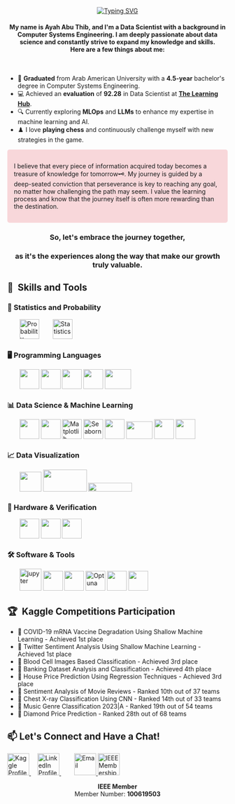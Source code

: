 <p align="center">
    <a href="https://git.io/typing-svg"><img src="https://readme-typing-svg.demolab.com?font=Fira+Code&size=23&duration=4000&pause=750&color=EC429A&random=false&width=435&lines=Hi%2C+I+am+Ayah+Abu+Thib!+%F0%9F%91%8B;I'm+a+Data Scientist;Happy+to+see+you+here+%F0%9F%98%8A" alt="Typing SVG" /></a>
</p>

<!-- ----------------------------------------------------------------------------------------------------- -->
<div>
    <h4 align="center">
        My name is <strong>Ayah Abu Thib</strong>, and I'm a <strong>Data Scientist</strong> with a background in <strong>Computer Systems Engineering</strong>. I am deeply passionate about data science and constantly strive to expand my knowledge and skills.
        </br>Here are a few things about me:
    </h4>
</div>
<br>

<ul>
    <li>🌟 <strong>Graduated</strong> from Arab American University with a <strong>4.5-year</strong> bachelor's degree in Computer Systems Engineering.</li>
    <li>💻 Achieved an <strong>evaluation</strong> of <strong>92.28</strong></span> in Data Scientist at <a href="https://tlearninghub.com/" target="_blank"><strong>The Learning Hub</strong></a>.</li>
    <li>🔍 Currently exploring <strong>MLOps</strong> and <strong>LLMs</strong> to enhance my expertise in machine learning and AI.</li>
    <li>♟️ I love <strong>playing chess</strong> and continuously challenge myself with new strategies in the game.</li>
</ul>

<div style="background-color: #f8d7da; padding: 15px; border-radius: 5px;">
    <p>
        I believe that every piece of information acquired today becomes a treasure of knowledge for tomorrow🗝️. My journey is guided by a deep-seated conviction that perseverance is key to reaching any goal, no matter how challenging the path may seem. I value the learning process and know that the journey itself is often more rewarding than the destination.
    </p>
</div>

<div id="user-content-toc" align="center">
    <h3>So, let's embrace the journey together,</h3>
    <h3>as it's the experiences along the way that make our growth truly valuable.</h3>
</div>

<h2>🚀 &nbsp;Skills and Tools</h2>

### 📐 Statistics and Probability
<p align="left">
    &nbsp;&nbsp;&nbsp;&nbsp;&nbsp;&nbsp;&nbsp;<img src="https://cdn1.iconfinder.com/data/icons/statistical-analysis-4/512/Probability-businessanalysis-dice-possible-dicethrowing-512.png" width="45" height="45" alt="Probability"/>
    &nbsp;  &nbsp;   &nbsp;  &nbsp;<img src="https://cdn-icons-png.flaticon.com/512/2636/2636334.png" width="45" height="45" alt="Statistics"/>
</p>

### 🖥️ Programming Languages
<p align="left">
&nbsp;&nbsp;&nbsp;&nbsp;&nbsp;&nbsp;&nbsp;<img src="https://cdn.jsdelivr.net/gh/devicons/devicon/icons/python/python-original.svg" width="45" height="45"/>
<img src="https://cdn.jsdelivr.net/gh/devicons/devicon/icons/cplusplus/cplusplus-original.svg" width="45" height="45"/>
<img src="https://cdn.jsdelivr.net/gh/devicons/devicon/icons/csharp/csharp-original.svg" width="45" height="45"/>
<img src="https://cdn.jsdelivr.net/gh/devicons/devicon/icons/javascript/javascript-original.svg" width="45" height="45"/>
<img src="https://cdn.jsdelivr.net/gh/devicons/devicon/icons/oracle/oracle-original.svg" width="60" height="45"/> <!-- PL/SQL -->
</p>

### 📊 Data Science & Machine Learning
<p align="left">
&nbsp;&nbsp;&nbsp;&nbsp;&nbsp;&nbsp;&nbsp;<img src="https://cdn.jsdelivr.net/gh/devicons/devicon/icons/pandas/pandas-original-wordmark.svg" width="45" height="45"/>
<img src="https://cdn.jsdelivr.net/gh/devicons/devicon/icons/numpy/numpy-original.svg" width="45" height="45"/>
<img src="https://numfocus.org/wp-content/uploads/2016/07/Matplotlib_Logo_191209.png" width="45" height="45" alt="Matplotlib"/>
<img src="https://seaborn.pydata.org/_images/logo-mark-lightbg.svg" width="45" height="45" alt="Seaborn"/>
<img src="https://cdn.jsdelivr.net/gh/devicons/devicon/icons/opencv/opencv-original-wordmark.svg" width="45" height="45"/>
<img src="https://www.bgp4.com/wp-content/uploads/2019/08/Scikit_learn_logo_small.svg_-840x452.png" width="60" height="40"/>
<img src="https://cdn.jsdelivr.net/gh/devicons/devicon/icons/tensorflow/tensorflow-original.svg" width="45" height="45"/>
<img src="https://cdn.jsdelivr.net/gh/devicons/devicon/icons/keras/keras-original.svg" width="45" height="45"/>
</p>


### 📈 Data Visualization
<p align="left">
    &nbsp;&nbsp;&nbsp;&nbsp;&nbsp;&nbsp;&nbsp;<img src="https://www.svgrepo.com/show/354012/looker-icon.svg" width="50" height="45"/>
    <img src="https://logohistory.net/wp-content/uploads/2023/05/Power-BI-Symbol-1024x576.png" width="100" height="50"/>
    <img src="https://upload.wikimedia.org/wikipedia/commons/4/4b/Tableau_Logo.png" width="100" height="20"/>
</p>



### 🔧 Hardware & Verification
<p align="left">
    &nbsp;&nbsp;&nbsp;&nbsp;&nbsp;&nbsp;&nbsp;<img src="https://cdn.icon-icons.com/icons2/2107/PNG/512/file_type_verilog_icon_130092.png" width="45" height="45"/>
    <img src="https://static-00.iconduck.com/assets.00/file-type-light-systemverilog-icon-1024x1024-wi2lz7tf.png" width="45" height="45"/>
    <img src="https://www.rachip.com/wp-content/uploads/2020/01/UVM_Logo.jpg" width="45" height="45"/>
</p>


### 🛠️ Software & Tools
<p align="left">
&nbsp;&nbsp;&nbsp;&nbsp;&nbsp;&nbsp;&nbsp;<img src="https://github.com/sondosaabed/sondosaabed/assets/65151701/25b6837f-b683-497a-98ed-955bb56804b8" alt="jupyter" height="50"/>
<img src="https://cdn.jsdelivr.net/gh/devicons/devicon/icons/linux/linux-original.svg" width="45" height="45"/>
<img src="https://cdn.jsdelivr.net/gh/devicons/devicon/icons/slack/slack-original.svg" width="45" height="45"/>
<img src="https://optuna.org/assets/img/large_scale@3x.png" width="45" height="45" alt="Optuna"/>    
<img src="https://cdn.jsdelivr.net/gh/devicons/devicon/icons/jira/jira-original-wordmark.svg" width="45" height="45"/>
<img src="https://cdn.jsdelivr.net/gh/devicons/devicon/icons/vscode/vscode-original.svg" width="45" height="45"/> <!-- VS Code -->
</p>

<h2>🏆 &nbsp;Kaggle Competitions Participation</h2>

<ul>
    <li>🥇 COVID-19 mRNA Vaccine Degradation Using Shallow Machine Learning - Achieved 1st place</li>
    <li>🥇 Twitter Sentiment Analysis Using Shallow Machine Learning - Achieved 1st place</li>
    <li>🥉 Blood Cell Images Based Classification - Achieved 3rd place</li>
    <li>🏅 Banking Dataset Analysis and Classification - Achieved 4th place</li>
    <li>🥉 House Price Prediction Using Regression Techniques - Achieved 3rd place</li>
    <li>🏅 Sentiment Analysis of Movie Reviews - Ranked 10th out of 37 teams</li>
    <li>🏅 Chest X-ray Classification Using CNN - Ranked 14th out of 33 teams</li>
    <li>🏅 Music Genre Classification 2023|A - Ranked 19th out of 54 teams</li>
    <li>🏅 Diamond Price Prediction - Ranked 28th out of 68 teams</li>
</ul>



<h2>📫 Let's Connect and Have a Chat!</h2>

<p align="left">
    <a href="https://www.kaggle.com/ayahabuthib" target="_blank" style="margin-right: 15px;">
        <img height="50" src="https://cdn3.iconfinder.com/data/icons/logos-and-brands-adobe/512/189_Kaggle-512.png" alt="Kaggle Profile"/>
    </a>
    <a href="https://www.linkedin.com/in/ayahabuthib" target="_blank" style="margin-right: 15px;">
        <img height="50" src="https://user-images.githubusercontent.com/46517096/166973395-19676cd8-f8ec-4abf-83ff-da8243505b82.png" alt="LinkedIn Profile"/>
    </a>
    <a href="https://github.com/Ayah-AbuThib" target="_blank" style="margin-right: 15px;">
    </a>
    <a href="mailto:AyahAbuThib@gmail.com" target="_blank">
        <img height="50" src="https://techcommunity.microsoft.com/t5/image/serverpage/image-id/172206i70472167E79B9D0F/image-size/large?v=v2&px=999" alt="Email"/>
    </a>
    <a href="https://www.ieee.org/membership/" target="_blank" style="margin-right: 15px;">
        <img height="50" src="https://www.ieee.org/profile/assets/images/ieee_logo_blue.png" alt="IEEE Membership"/>
    </a>
</p>


<!-- Additional Membership Information -->
<p align="center">
    <strong>IEEE Member</strong><br>
    Member Number: <strong>100619503</strong>
</p>
